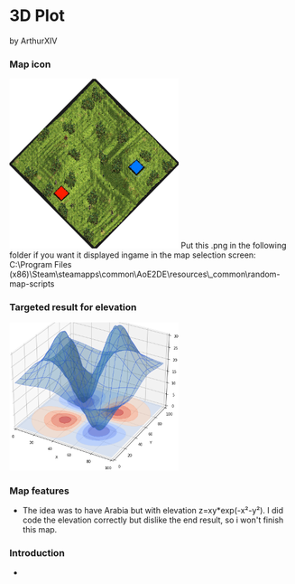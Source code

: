 # 3D Plot
by ArthurXIV

### Map icon
<img src="ArthurXIV_3D_plot.png" alt="3D_plot_icon" width="300" height="auto">
Put this .png in the following folder if you want it displayed ingame in the map selection screen:  
C:\Program Files (x86)\Steam\steamapps\common\AoE2DE\resources\_common\random-map-scripts

### Targeted result for elevation
<img src="ArthurXIV_3D_plot_elevation.png" alt="3D_plot_idea" width="300" height="auto">

### Map features
- The idea was to have Arabia but with elevation z=xy*exp(-x²-y²). I did code the elevation correctly but dislike the end result, so i won't finish this map.

### Introduction
-